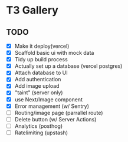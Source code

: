# T3 Gallery

## TODO

- [x] Make it deploy(vercel)
- [x] Scaffold basic ui with mock data
- [x] Tidy up build process
- [x] Actually set up a database (vercel postgres)
- [x] Attach database to UI
- [x] Add authentication
- [x] Add image upload
- [x] "taint" (server only)
- [x] use Next/Image component
- [x] Error management (w/ Sentry)
- [ ] Routing/image page (parrallel route)
- [ ] Delete button (w/ Server Actions)
- [ ] Analytics (posthog)
- [ ] Ratelimiting (upstash)
